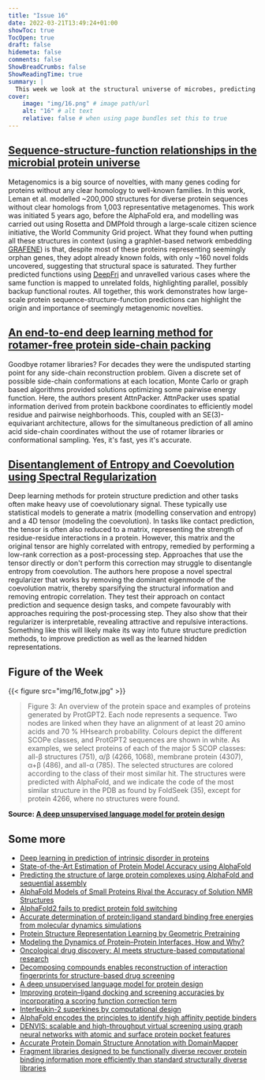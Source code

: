```yaml
---
title: "Issue 16"
date: 2022-03-21T13:49:24+01:00
showToc: true
TocOpen: true
draft: false
hidemeta: false
comments: false
ShowBreadCrumbs: false
ShowReadingTime: true
summary: |
  This week we look at the structural universe of microbes, predicting amino acid side chains, and separating coevolution from entropy
cover:
    image: "img/16.png" # image path/url
    alt: "16" # alt text
    relative: false # when using page bundles set this to true
---
```


## [Sequence-structure-function relationships in the microbial protein universe](https://doi.org/10.1101/2022.03.18.484903)
Metagenomics is a big source of novelties, with many genes coding for proteins without any clear homology to well-known families. In this work, Leman et al. modelled ~200,000 structures for diverse protein sequences without clear homologs from 1,003 representative metagenomes. This work was initiated 5 years ago, before the AlphaFold era, and modelling was carried out using Rosetta and DMPfold through a large-scale citizen science initiative, the World Community Grid project. What they found when putting all these structures in context (using a graphlet-based network embedding [GRAFENE](https://www3.nd.edu/~cone/PSN/)) is that, despite most of these proteins representing seemingly orphan genes, they adopt already known folds, with only ~160 novel folds uncovered, suggesting that structural space is saturated. They further predicted functions using [DeepFri](https://github.com/flatironinstitute/DeepFRI) and unravelled various cases where the same function is mapped to unrelated folds, highlighting parallel, possibly backup functional routes. All together, this work demonstrates how large-scale protein sequence-structure-function predictions can highlight the origin and importance of seemingly metagenomic novelties.

## [An end-to-end deep learning method for rotamer-free protein side-chain packing](https://doi.org/10.1101/2022.03.11.483812)
Goodbye rotamer libraries? For decades they were the undisputed starting point for any side-chain reconstruction problem. Given a discrete set of possible side-chain conformations at each location, Monte Carlo or graph based algorithms provided solutions optimizing some pairwise energy function. Here, the authors present AttnPacker. AttnPacker uses spatial information derived from protein backbone coordinates to efficiently model residue and pairwise neighborhoods. This, coupled with an SE(3)-equivariant architecture, allows for the simultaneous prediction of all amino acid side-chain coordinates without the use of rotamer libraries or conformational sampling. Yes, it's fast, yes it's accurate.

## [Disentanglement of Entropy and Coevolution using Spectral Regularization](https://doi.org/10.1101/2022.03.04.483009)
Deep learning methods for protein structure prediction and other tasks often make heavy use of coevolutionary signal. These typically use statistical models to generate a matrix (modelling conservation and entropy) and a 4D tensor (modeling the coevolution). In tasks like contact prediction, the tensor is often also reduced to a matrix, representing the strength of residue-residue interactions in a protein. However, this matrix and the original tensor are highly correlated with entropy, remedied by performing a low-rank correction as a post-processing step. Approaches that use the tensor directly or don't perform this correction may struggle to disentangle entropy from coevolution. The authors here propose a novel spectral regularizer that works by removing the dominant eigenmode of the coevolution matrix, thereby sparsifying the structural information and removing entropic correlation. They test their approach on contact prediction and sequence design tasks, and compete favourably with approaches requiring the post-processing step. They also show that their regularizer is interpretable, revealing attractive and repulsive interactions. Something like this will likely make its way into future structure prediction methods, to improve prediction as well as the learned hidden representations.

## Figure of the Week

{{< figure src="img/16_fotw.jpg" >}}

> Figure 3: An overview of the protein space and examples of proteins generated by ProtGPT2.
> Each node represents a sequence. Two nodes are linked when they have an alignment of at least 20 amino acids and 70 % HHsearch probability. Colours depict the different SCOPe classes, and ProtGPT2 sequences are shown in white. As examples, we select proteins of each of the major 5 SCOP classes: all-β structures (751), α/β (4266, 1068), membrane protein (4307), α+β (486), and all-α (785). The selected structures are colored according to the class of their most similar hit. The structures were predicted with AlphaFold, and we indicate the code of the most similar structure in the PDB as found by FoldSeek (35), except for protein 4266, where no structures were found.

**Source: [A deep unsupervised language model for protein design](https://doi.org/10.1101/2022.03.09.483666)**

## Some more
- [Deep learning in prediction of intrinsic disorder in proteins](https://doi.org/10.1016/j.csbj.2022.03.003)
- [State-of-the-Art Estimation of Protein Model Accuracy using AlphaFold](https://doi.org/10.1101/2022.03.11.484043)
- [Predicting the structure of large protein complexes using AlphaFold and sequential assembly](https://doi.org/10.1101/2022.03.12.484089)
- [AlphaFold Models of Small Proteins Rival the Accuracy of Solution NMR Structures](https://doi.org/10.1101/2022.03.09.483701)
- [AlphaFold2 fails to predict protein fold switching](https://doi.org/10.1101/2022.03.08.483439)
- [Accurate determination of protein:ligand standard binding free energies from molecular dynamics simulations](https://doi.org/10.1038/s41596-021-00676-1)
- [Protein Structure Representation Learning by Geometric Pretraining](https://doi.org/10.48550/arXiv.2203.06125)
- [Modeling the Dynamics of Protein–Protein Interfaces, How and Why? ](https://doi.org/10.3390/molecules27061841)
- [Oncological drug discovery: AI meets structure-based computational research](https://doi.org/10.1016/j.drudis.2022.03.005)
- [Decomposing compounds enables reconstruction of interaction fingerprints for structure-based drug screening](https://doi.org/10.1186/s13321-022-00592-w)
- [A deep unsupervised language model for protein design](https://doi.org/10.1101/2022.03.09.483666)
- [Improving protein–ligand docking and screening accuracies by incorporating a scoring function correction term](https://doi.org/10.1093/bib/bbac051)
- [Interleukin-2 superkines by computational design](https://doi.org/10.1073/pnas.2117401119)
- [AlphaFold encodes the principles to identify high affinity peptide binders](https://doi.org/10.1101/2022.03.18.484931)
- [DENVIS: scalable and high-throughput virtual screening using graph neural networks with atomic and surface protein pocket features](https://doi.org/10.1101/2022.03.17.484710)
- [Accurate Protein Domain Structure Annotation with DomainMapper](https://doi.org/10.1101/2022.03.19.484986)
- [Fragment libraries designed to be functionally diverse recover protein binding information more efficiently than standard structurally diverse libraries](https://doi.org/10.1101/2022.03.18.484642)
